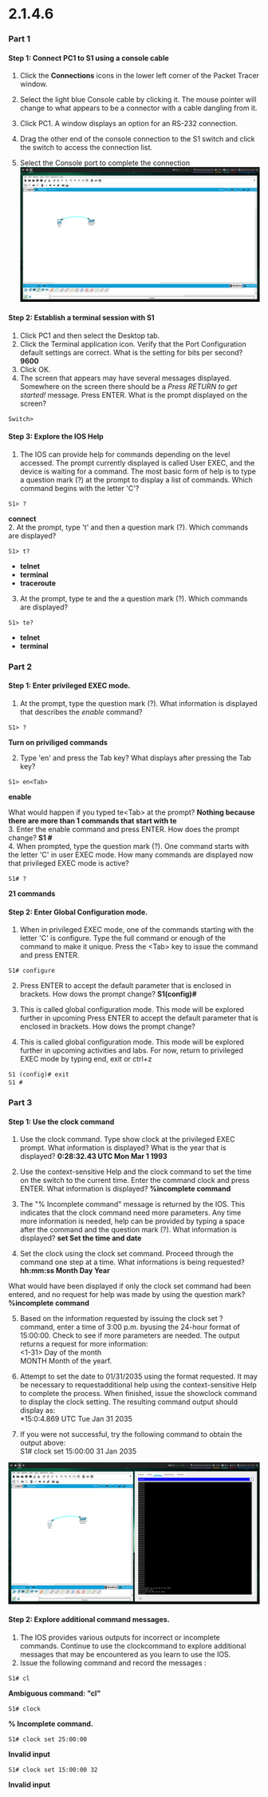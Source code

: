 2.1.4.6
===
### Part 1
#### Step 1: Connect PC1 to S1 using a console cable
1. Click the **Connections** icons in the lower left corner of the Packet Tracer window.

2. Select the light blue Console cable by clicking it. The mouse pointer will change to what appears to be a connector with a cable dangling from it.
3. Click PC1. A window displays an option for an RS-232 connection.
4. Drag the other end of the console connection to the S1 switch and click the switch to access the connection list.
5. Select the Console port to complete the connection  
![packet tracer][step1]

#### Step 2: Establish a terminal session with S1
1. Click PC1 and then select the Desktop tab.
2. Click the Terminal application icon. Verify that the Port Configuration default settings are correct. What is the setting for bits per second?
**9600**
3. Click OK.
4. The screen that appears may have several messages displayed. Somewhere on the screen there should be a _Press RETURN to get started!_ message. Press ENTER. What is the prompt displayed on the screen?
<pre><code>Switch&gt; </code></pre>

#### Step 3: Explore the IOS Help
1. The IOS can provide help for commands depending on the level accessed. The prompt currently displayed is called User EXEC, and the device is waiting for a command. The most basic form of help is to type a question mark (?) at the prompt to display a list of commands. Which command begins with the letter 'C'?  
<pre><code>S1&gt; ?</code></pre>
**connect**  
2. At the prompt, type 't' and then a question mark (?). Which commands are displayed?
<pre><code>S1&gt; t?</code></pre>
* **telnet**
* **terminal**
* **traceroute**
3. At the prompt, type te and the a question mark (?). Which commands are displayed?
<pre><code>S1&gt; te?</code></pre>
* **telnet**
* **terminal**

### Part 2
#### Step 1: Enter privileged EXEC mode.
1. At the prompt, type the question mark (?). What information is displayed that describes the _enable_ command?
<pre><code>S1&gt; ?</code></pre>
**Turn on priviliged commands**  

2. Type 'en' and press the Tab key? What displays after pressing the Tab key?
<pre><code>S1&gt; en&lt;Tab&gt;</code></pre>
**enable**  

What would happen if you typed te&lt;Tab&gt; at the prompt?  **Nothing because there are more than 1 commands that start with te**  
3. Enter the enable command and press ENTER. How does the prompt change?
**S1 #**  
4. When prompted, type the question mark (?). One command starts with the letter 'C' in user EXEC mode. How many commands are displayed now that privileged EXEC mode is active?
<pre><code>S1# ?</code></pre>
**21 commands**

#### Step 2: Enter Global Configuration mode.
1. When in privileged EXEC mode, one of the commands starting with the letter 'C' is configure. Type the full command or enough of the command to make it unique. Press the &lt;Tab&gt; key to issue the command and press ENTER. 
<pre><code>S1# configure</code></pre>

2. Press ENTER to accept the default parameter that is enclosed in brackets. How dows the prompt change?
**S1(config)#**  

3. This is called global configuration mode. This mode will be explored further in upcoming Press ENTER to accept the default parameter that is enclosed in brackets. How dows the prompt change?

3. This is called global configuration mode. This mode will be explored further in upcoming activities and labs. For now, return to privileged EXEC mode by typing end, exit or ctrl+z
<pre><code>S1 (config)# exit
S1 #</code></pre>

### Part 3
#### Step 1: Use the clock command
1. Use the clock command. Type show clock at the privileged EXEC prompt. What information is displayed? What is the year that is displayed?
**0:28:32.43 UTC Mon Mar 1 1993**

2. Use the context-sensitive Help and the clock command to set the time on the switch to the current time. Enter the command clock and press ENTER. What information is displayed?
**%incomplete command**

3. The "% Incomplete command" message is returned by the IOS. This indicates that the clock command need more parameters. Any time more information is needed, help can be provided by typing a space after the command and the question mark (?). What information is displayed?
**set Set the time and date**  

4. Set the clock using the clock set command. Proceed through the command one step at a time. What informations is being requested?
**hh:mm:ss Month Day Year**

What would have been displayed if only the clock set command had been entered, and no request for help was made by using the question mark?
**%incomplete command**

5. Based  on the information  requested  by issuing the clock  set  ? command,  enter  a time of  3:00  p.m. byusing  the 24-hour  format  of  15:00:00.  Check  to see if more  parameters  are  needed.
The  output returns  a request  for  more  information:  
&lt;1-31&gt;  Day of the month  
MONTH   Month of the yearf.

6. Attempt to set the date  to 01/31/2035  using  the format  requested.  It may be  necessary to requestadditional  help  using the  context-sensitive  Help  to complete the  process. When finished,  issue the showclock command  to display the clock setting. The  resulting  command  output  should  display as:  
*15:0:4.869 UTC Tue Jan 31 2035  
7. If  you were  not successful, try the  following  command  to obtain  the  output above:  
S1# clock set 15:00:00 31 Jan 2035

![packet tracer][step2]
#### Step 2:  Explore additional command  messages. 
1. The  IOS provides  various  outputs  for  incorrect  or incomplete  commands. Continue  to use the clockcommand  to explore  additional  messages  that may be encountered  as you learn  to use  the IOS.  
2. Issue  the following  command  and  record  the messages :  
<pre><code>S1# cl</code></pre>
**Ambiguous command: "cl"**
<pre><code>S1# clock</code></pre>
**% Incomplete command.**  
<pre><code>S1# clock set 25:00:00</code></pre>
**Invalid input**
<pre><code>S1# clock set 15:00:00 32</code></pre>
**Invalid input**


[step1]: ../../img/packettracer1.png
[step2]: ../../img/packettracer2.png
